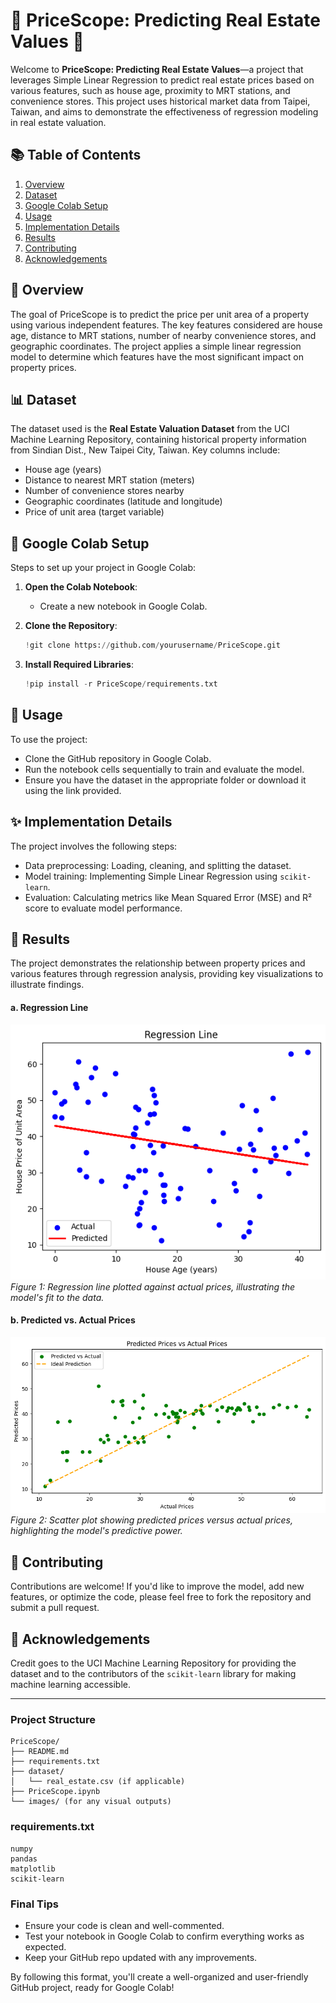 
# 🧠 PriceScope: Predicting Real Estate Values 🎉

Welcome to **PriceScope: Predicting Real Estate Values**—a project that leverages Simple Linear Regression to predict real estate prices based on various features, such as house age, proximity to MRT stations, and convenience stores. This project uses historical market data from Taipei, Taiwan, and aims to demonstrate the effectiveness of regression modeling in real estate valuation.

## 📚 Table of Contents

1. [Overview](#overview)
2. [Dataset](#dataset)
3. [Google Colab Setup](#google-colab-setup)
4. [Usage](#usage)
5. [Implementation Details](#implementation-details)
6. [Results](#results)
7. [Contributing](#contributing)
8. [Acknowledgements](#acknowledgements)

## 🏫 Overview

The goal of PriceScope is to predict the price per unit area of a property using various independent features. The key features considered are house age, distance to MRT stations, number of nearby convenience stores, and geographic coordinates. The project applies a simple linear regression model to determine which features have the most significant impact on property prices.

## 📊 Dataset

The dataset used is the **Real Estate Valuation Dataset** from the UCI Machine Learning Repository, containing historical property information from Sindian Dist., New Taipei City, Taiwan. Key columns include:
- House age (years)
- Distance to nearest MRT station (meters)
- Number of convenience stores nearby
- Geographic coordinates (latitude and longitude)
- Price of unit area (target variable)

## 🚀 Google Colab Setup

Steps to set up your project in Google Colab:

1. **Open the Colab Notebook**:
   - Create a new notebook in Google Colab.

2. **Clone the Repository**:
   ```python
   !git clone https://github.com/yourusername/PriceScope.git
   ```

3. **Install Required Libraries**:
   ```python
   !pip install -r PriceScope/requirements.txt
   ```

## 🎉 Usage

To use the project:
- Clone the GitHub repository in Google Colab.
- Run the notebook cells sequentially to train and evaluate the model.
- Ensure you have the dataset in the appropriate folder or download it using the link provided.

## ✨ Implementation Details

The project involves the following steps:
- Data preprocessing: Loading, cleaning, and splitting the dataset.
- Model training: Implementing Simple Linear Regression using `scikit-learn`.
- Evaluation: Calculating metrics like Mean Squared Error (MSE) and R² score to evaluate model performance.

## 🎨 Results

The project demonstrates the relationship between property prices and various features through regression analysis, providing key visualizations to illustrate findings.
#### a. Regression Line
[![Regression Line](Regression_line.png)](Regression_line.png)  
*Figure 1: Regression line plotted against actual prices, illustrating the model's fit to the data.*

#### b. Predicted vs. Actual Prices
[![Predicted vs Actual Prices](Predicted_vs_Actual_Price.png)](Predicted_vs_Actual_Price.png)  
*Figure 2: Scatter plot showing predicted prices versus actual prices, highlighting the model's predictive power.*

## 🤝 Contributing

Contributions are welcome! If you'd like to improve the model, add new features, or optimize the code, please feel free to fork the repository and submit a pull request.

## 🎉 Acknowledgements

Credit goes to the UCI Machine Learning Repository for providing the dataset and to the contributors of the `scikit-learn` library for making machine learning accessible.

---

### Project Structure

```
PriceScope/
├── README.md
├── requirements.txt
├── dataset/
│   └── real_estate.csv (if applicable)
├── PriceScope.ipynb
└── images/ (for any visual outputs)
```

### requirements.txt

```
numpy
pandas
matplotlib
scikit-learn
```

### Final Tips

- Ensure your code is clean and well-commented.
- Test your notebook in Google Colab to confirm everything works as expected.
- Keep your GitHub repo updated with any improvements.

By following this format, you'll create a well-organized and user-friendly GitHub project, ready for Google Colab!
